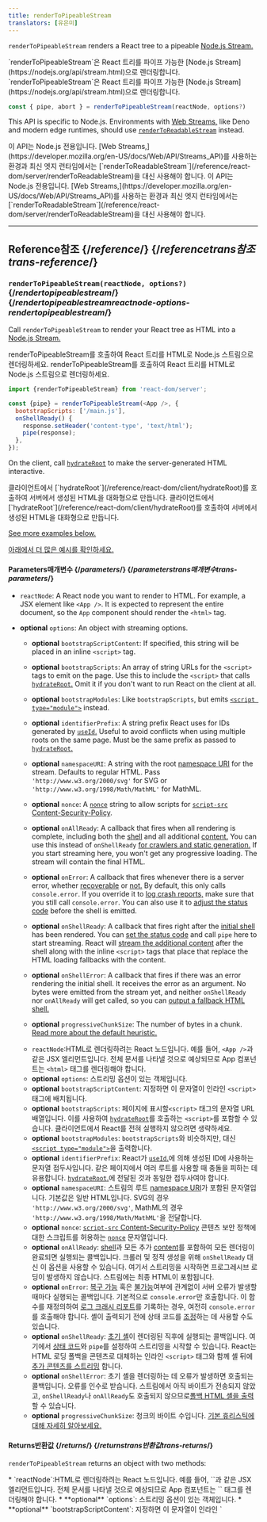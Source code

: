 ```yaml
---
title: renderToPipeableStream
translators: [유은미]
---
```


<Intro>

`renderToPipeableStream` renders a React tree to a pipeable [Node.js Stream.](https://nodejs.org/api/stream.html)

<Trans>
  `renderToPipeableStream`은 React 트리를 파이프 가능한 [Node.js
  Stream](https://nodejs.org/api/stream.html)으로 렌더링합니다.
</Trans>

<Trans>
  `renderToPipeableStream`은 React 트리를 파이프 가능한 [Node.js
  Stream](https://nodejs.org/api/stream.html)으로 렌더링합니다.
</Trans>

```js
const { pipe, abort } = renderToPipeableStream(reactNode, options?)
```

</Intro>

<InlineToc />

<Note>

This API is specific to Node.js. Environments with [Web Streams,](https://developer.mozilla.org/en-US/docs/Web/API/Streams_API) like Deno and modern edge runtimes, should use [`renderToReadableStream`](/reference/react-dom/server/renderToReadableStream) instead.

<Trans>
  이 API는 Node.js 전용입니다. [Web
  Streams,](https://developer.mozilla.org/en-US/docs/Web/API/Streams_API)를
  사용하는 환경과 최신 엣지 런타임에서는
  [`renderToReadableStream`](/reference/react-dom/server/renderToReadableStream)을
  대신 사용해야 합니다.
</Trans>

<Trans>
  이 API는 Node.js 전용입니다. [Web
  Streams,](https://developer.mozilla.org/en-US/docs/Web/API/Streams_API)를
  사용하는 환경과 최신 엣지 런타임에서는
  [`renderToReadableStream`](/reference/react-dom/server/renderToReadableStream)을
  대신 사용해야 합니다.
</Trans>

</Note>

---

## Reference<Trans>참조</Trans> {/_reference_/} {/*referencetrans참조trans-reference*/}

### `renderToPipeableStream(reactNode, options?)` {/_rendertopipeablestream_/} {/*rendertopipeablestreamreactnode-options-rendertopipeablestream*/}

Call `renderToPipeableStream` to render your React tree as HTML into a [Node.js Stream.](https://nodejs.org/api/stream.html#writable-streams)

<Trans>
  renderToPipeableStream를 호출하여 React 트리를 HTML로 Node.js 스트림으로
  렌더링하세요.
</Trans>

<Trans>
  renderToPipeableStream를 호출하여 React 트리를 HTML로 Node.js 스트림으로
  렌더링하세요.
</Trans>

```js
import {renderToPipeableStream} from 'react-dom/server';

const {pipe} = renderToPipeableStream(<App />, {
  bootstrapScripts: ['/main.js'],
  onShellReady() {
    response.setHeader('content-type', 'text/html');
    pipe(response);
  },
});
```

On the client, call [`hydrateRoot`](/reference/react-dom/client/hydrateRoot) to make the server-generated HTML interactive.

<Trans>
  클라이언트에서 [`hydrateRoot`](/reference/react-dom/client/hydrateRoot)를
  호출하여 서버에서 생성된 HTML을 대화형으로 만듭니다.
</Trans>

<Trans>
  클라이언트에서 [`hydrateRoot`](/reference/react-dom/client/hydrateRoot)를
  호출하여 서버에서 생성된 HTML을 대화형으로 만듭니다.
</Trans>

[See more examples below.](#usage)

<Trans>[아래에서 더 많은 예시를 확인하세요.](#usage)</Trans>

#### Parameters<Trans>매개변수</Trans> {/_parameters_/} {/*parameterstrans매개변수trans-parameters*/}

- `reactNode`: A React node you want to render to HTML. For example, a JSX element like `<App />`. It is expected to represent the entire document, so the `App` component should render the `<html>` tag.

- **optional** `options`: An object with streaming options.

  - **optional** `bootstrapScriptContent`: If specified, this string will be placed in an inline `<script>` tag.
  - **optional** `bootstrapScripts`: An array of string URLs for the `<script>` tags to emit on the page. Use this to include the `<script>` that calls [`hydrateRoot`.](/reference/react-dom/client/hydrateRoot) Omit it if you don't want to run React on the client at all.
  - **optional** `bootstrapModules`: Like `bootstrapScripts`, but emits [`<script type="module">`](https://developer.mozilla.org/en-US/docs/Web/JavaScript/Guide/Modules) instead.
  - **optional** `identifierPrefix`: A string prefix React uses for IDs generated by [`useId`.](/reference/react/useId) Useful to avoid conflicts when using multiple roots on the same page. Must be the same prefix as passed to [`hydrateRoot`.](/reference/react-dom/client/hydrateRoot#parameters)
  - **optional** `namespaceURI`: A string with the root [namespace URI](https://developer.mozilla.org/en-US/docs/Web/API/Document/createElementNS#important_namespace_uris) for the stream. Defaults to regular HTML. Pass `'http://www.w3.org/2000/svg'` for SVG or `'http://www.w3.org/1998/Math/MathML'` for MathML.
  - **optional** `nonce`: A [`nonce`](http://developer.mozilla.org/en-US/docs/Web/HTML/Element/script#nonce) string to allow scripts for [`script-src` Content-Security-Policy](https://developer.mozilla.org/en-US/docs/Web/HTTP/Headers/Content-Security-Policy/script-src).
  - **optional** `onAllReady`: A callback that fires when all rendering is complete, including both the [shell](#specifying-what-goes-into-the-shell) and all additional [content.](#streaming-more-content-as-it-loads) You can use this instead of `onShellReady` [for crawlers and static generation.](#waiting-for-all-content-to-load-for-crawlers-and-static-generation) If you start streaming here, you won't get any progressive loading. The stream will contain the final HTML.
  - **optional** `onError`: A callback that fires whenever there is a server error, whether [recoverable](#recovering-from-errors-outside-the-shell) or [not.](#recovering-from-errors-inside-the-shell) By default, this only calls `console.error`. If you override it to [log crash reports,](#logging-crashes-on-the-server) make sure that you still call `console.error`. You can also use it to [adjust the status code](#setting-the-status-code) before the shell is emitted.
  - **optional** `onShellReady`: A callback that fires right after the [initial shell](#specifying-what-goes-into-the-shell) has been rendered. You can [set the status code](#setting-the-status-code) and call `pipe` here to start streaming. React will [stream the additional content](#streaming-more-content-as-it-loads) after the shell along with the inline `<script>` tags that place that replace the HTML loading fallbacks with the content.
  - **optional** `onShellError`: A callback that fires if there was an error rendering the initial shell. It receives the error as an argument. No bytes were emitted from the stream yet, and neither `onShellReady` nor `onAllReady` will get called, so you can [output a fallback HTML shell.](#recovering-from-errors-inside-the-shell)
  - **optional** `progressiveChunkSize`: The number of bytes in a chunk. [Read more about the default heuristic.](https://github.com/facebook/react/blob/14c2be8dac2d5482fda8a0906a31d239df8551fc/packages/react-server/src/ReactFizzServer.js#L210-L225)

    <TransBlock>

  * `reactNode`:HTML로 렌더링하려는 React 노드입니다. 예를 들어, `<App />`과 같은 JSX 엘리먼트입니다. 전체 문서를 나타낼 것으로 예상되므로 App 컴포넌트는 `<html>` 태그를 렌더링해야 합니다.
  * **optional** `options`: 스트리밍 옵션이 있는 객체입니다.
  * **optional** `bootstrapScriptContent`: 지정하면 이 문자열이 인라인 `<script>` 태그에 배치됩니다.
  * **optional** `bootstrapScripts`: 페이지에 표시할`<script>` 태그의 문자열 URL 배열입니다. 이를 사용하여 [`hydrateRoot`](/reference/react-dom/client/hydrateRoot)를 호출하는 `<script>`를 포함할 수 있습니다. 클라이언트에서 React를 전혀 실행하지 않으려면 생략하세요.
  * **optional** `bootstrapModules`: `bootstrapScripts`와 비슷하지만, 대신 [`<script type="module">`](https://developer.mozilla.org/en-US/docs/Web/JavaScript/Guide/Modules)을 출력합니다.
  * **optional** `identifierPrefix`: React가 [`useId`.](/reference/react/useId)에 의해 생성된 ID에 사용하는 문자열 접두사입니다. 같은 페이지에서 여러 루트를 사용할 때 충돌을 피하는 데 유용합니다. [`hydrateRoot`.](/reference/react-dom/client/hydrateRoot#parameters)에 전달된 것과 동일한 접두사여야 합니다.
  * **optional** `namespaceURI`: 스트림의 루트 [namespace URI](https://developer.mozilla.org/en-US/docs/Web/API/Document/createElementNS#important_namespace_uris)가 포함된 문자열입니다. 기본값은 일반 HTML입니다. SVG의 경우 `'http://www.w3.org/2000/svg'`, MathML의 경우 `'http://www.w3.org/1998/Math/MathML'`을 전달합니다.
  * **optional** `nonce`: [`script-src` Content-Security-Policy](https://developer.mozilla.org/en-US/docs/Web/HTTP/Headers/Content-Security-Policy/script-src) 콘텐츠 보안 정책에 대한 스크립트를 허용하는 [`nonce`](http://developer.mozilla.org/en-US/docs/Web/HTML/Element/script#nonce) 문자열입니다.
  * **optional** `onAllReady`: [shell](#specifying-what-goes-into-the-shell)과 모든 추가 [content](#streaming-more-content-as-it-loads)를 포함하여 모든 렌더링이 완료되면 실행되는 콜백입니다. 크롤러 및 정적 생성을 위해 `onShellReady` 대신 이 옵션을 사용할 수 있습니다. 여기서 스트리밍을 시작하면 프로그레시브 로딩이 발생하지 않습니다. 스트림에는 최종 HTML이 포함됩니다.
  * **optional** `onError`: [복구 가능](#recovering-from-errors-outside-the-shell) 혹은 [불가능](#recovering-from-errors-inside-the-shell)여부에 관계없이 서버 오류가 발생할 때마다 실행되는 콜백입니다. 기본적으로 `console.error`만 호출합니다. 이 함수를 재정의하여 [로그 크래시 리포트](#logging-crashes-on-the-server)를 기록하는 경우, 여전히 `console.error`를 호출해야 합니다. 셸이 출력되기 전에 상태 코드를 [조정](#setting-the-status-code)하는 데 사용할 수도 있습니다.
  * **optional** `onShellReady`: [초기 셸](#specifying-what-goes-into-the-shell)이 렌더링된 직후에 실행되는 콜백입니다. 여기에서 [상태 코드](#setting-the-status-code)와 `pipe`를 설정하여 스트리밍을 시작할 수 있습니다. React는 HTML 로딩 폴백을 콘텐츠로 대체하는 인라인 `<script>` 태그와 함께 셸 뒤에 [추가 콘텐츠를 스트리밍](#streaming-more-content-as-it-loads) 합니다.
  * **optional** `onShellError`: 초기 셸을 렌더링하는 데 오류가 발생하면 호출되는 콜백입니다. 오류를 인수로 받습니다. 스트림에서 아직 바이트가 전송되지 않았고, `onShellReady`나 `onAllReady`도 호출되지 않으므로[폴백 HTML 셸을 출력](#recovering-from-errors-inside-the-shell)할 수 있습니다.
  * **optional** `progressiveChunkSize`: 청크의 바이트 수입니다. [기본 휴리스틱에 대해 자세히 알아보세요.](https://github.com/facebook/react/blob/14c2be8dac2d5482fda8a0906a31d239df8551fc/packages/react-server/src/ReactFizzServer.js#L210-L225)
    </TransBlock>

#### Returns<Trans>반환값</Trans> {/_returns_/} {/*returnstrans반환값trans-returns*/}

`renderToPipeableStream` returns an object with two methods:

  <TransBlock>
    * `reactNode`:HTML로 렌더링하려는 React 노드입니다. 예를 들어, `<App />`과 같은 JSX 엘리먼트입니다. 전체 문서를 나타낼 것으로 예상되므로 App 컴포넌트는 `<html>` 태그를 렌더링해야 합니다.
    * **optional** `options`:  스트리밍 옵션이 있는 객체입니다.
    * **optional** `bootstrapScriptContent`: 지정하면 이 문자열이 인라인 `<script>` 태그에 배치됩니다.
    * **optional** `bootstrapScripts`: 페이지에 표시할` <script>` 태그의 문자열 URL 배열입니다. 이를 사용하여 [`hydrateRoot`](/reference/react-dom/client/hydrateRoot)를 호출하는 `<script>`를 포함할 수 있습니다. 클라이언트에서 React를 전혀 실행하지 않으려면 생략하세요.
    * **optional** `bootstrapModules`: `bootstrapScripts`와 비슷하지만, 대신 [`<script type="module">`](https://developer.mozilla.org/en-US/docs/Web/JavaScript/Guide/Modules)을 출력합니다.
    * **optional** `identifierPrefix`: React가 [`useId`.](/reference/react/useId)에 의해 생성된 ID에 사용하는 문자열 접두사입니다. 같은 페이지에서 여러 루트를 사용할 때 충돌을 피하는 데 유용합니다. [`hydrateRoot`.](/reference/react-dom/client/hydrateRoot#parameters)에 전달된 것과 동일한 접두사여야 합니다.
    * **optional** `namespaceURI`: 스트림의 루트 [namespace URI](https://developer.mozilla.org/en-US/docs/Web/API/Document/createElementNS#important_namespace_uris)가 포함된 문자열입니다. 기본값은 일반 HTML입니다. SVG의 경우 `'http://www.w3.org/2000/svg'`, MathML의 경우 `'http://www.w3.org/1998/Math/MathML'`을 전달합니다.
    * **optional** `nonce`: [`script-src` Content-Security-Policy](https://developer.mozilla.org/en-US/docs/Web/HTTP/Headers/Content-Security-Policy/script-src) 콘텐츠 보안 정책에 대한 스크립트를 허용하는 [`nonce`](http://developer.mozilla.org/en-US/docs/Web/HTML/Element/script#nonce) 문자열입니다.
    * **optional** `onAllReady`: [shell](#specifying-what-goes-into-the-shell)과 모든 추가 [content](#streaming-more-content-as-it-loads)를 포함하여 모든 렌더링이 완료되면 실행되는 콜백입니다. 크롤러 및 정적 생성을 위해 `onShellReady` 대신 이 옵션을 사용할 수 있습니다. 여기서 스트리밍을 시작하면 프로그레시브 로딩이 발생하지 않습니다. 스트림에는 최종 HTML이 포함됩니다.
    * **optional** `onError`: [복구 가능](#recovering-from-errors-outside-the-shell) 혹은 [불가능](#recovering-from-errors-inside-the-shell)여부에 관계없이 서버 오류가 발생할 때마다 실행되는 콜백입니다. 기본적으로 `console.error`만 호출합니다. 이 함수를 재정의하여 [로그 크래시 리포트](#logging-crashes-on-the-server)를 기록하는 경우, 여전히 `console.error`를 호출해야 합니다. 셸이 출력되기 전에 상태 코드를 [조정](#setting-the-status-code)하는 데 사용할 수도 있습니다.
    * **optional** `onShellReady`: [초기 셸](#specifying-what-goes-into-the-shell)이 렌더링된 직후에 실행되는 콜백입니다. 여기에서 [상태 코드](#setting-the-status-code)와 `pipe`를 설정하여 스트리밍을 시작할 수 있습니다. React는 HTML 로딩 폴백을 콘텐츠로 대체하는 인라인 `<script>` 태그와 함께 셸 뒤에 [추가 콘텐츠를 스트리밍](#streaming-more-content-as-it-loads) 합니다.
    * **optional** `onShellError`: 초기 셸을 렌더링하는 데 오류가 발생하면 호출되는 콜백입니다. 오류를 인수로 받습니다. 스트림에서 아직 바이트가 전송되지 않았고, `onShellReady`나 `onAllReady`도 호출되지 않으므로[폴백 HTML 셸을 출력](#recovering-from-errors-inside-the-shell)할 수 있습니다.
    * **optional** `progressiveChunkSize`: 청크의 바이트 수입니다. [기본 휴리스틱에 대해 자세히 알아보세요.](https://github.com/facebook/react/blob/14c2be8dac2d5482fda8a0906a31d239df8551fc/packages/react-server/src/ReactFizzServer.js#L210-L225)
  </TransBlock>

  <TransBlock>
`renderToPipeableStream`두 가지 메서드가 있는 객체를 반환합니다:

- `pipe`는 제공된 [쓰기 가능한 Node.js 스트림](https://nodejs.org/api/stream.html#writable-streams)으로 HTML을 출력합니다. 스트리밍을 활성화하려면 `onShellReady`에서, 크롤러 및 정적 생성을 위해서는 `onAllReady`에서 `pipe`를 호출하세요.
- `abort`를 사용하면 [서버 렌더링을 중단](#aborting-server-rendering)하고 나머지는 클라이언트에서 렌더링할 수 있습니다.

* `pipe` outputs the HTML into the provided [Writable Node.js Stream.](https://nodejs.org/api/stream.html#writable-streams) Call `pipe` in `onShellReady` if you want to enable streaming, or in `onAllReady` for crawlers and static generation.
* `abort` lets you [abort server rendering](#aborting-server-rendering) and render the rest on the client.

    <TransBlock>
`renderToPipeableStream`두 가지 메서드가 있는 객체를 반환합니다:

* `pipe`는 제공된 [쓰기 가능한 Node.js 스트림](https://nodejs.org/api/stream.html#writable-streams)으로 HTML을 출력합니다. 스트리밍을 활성화하려면 `onShellReady`에서, 크롤러 및 정적 생성을 위해서는 `onAllReady`에서 `pipe`를 호출하세요.
* `abort`를 사용하면 [서버 렌더링을 중단](#aborting-server-rendering)하고 나머지는 클라이언트에서 렌더링할 수 있습니다.

</TransBlock>

---

## Usage<Trans>사용법</Trans> {/_usage_/} {/*usagetrans사용법trans-usage*/}

### Rendering a React tree as HTML to a Node.js Stream<Trans>React 트리를 HTML로 Node.js 스트림에 렌더링하기</Trans> {/_rendering-a-react-tree-as-html-to-a-nodejs-stream_/} {/*rendering-a-react-tree-as-html-to-a-nodejs-streamtransreact-트리를-html로-nodejs-스트림에-렌더링하기trans-rendering-a-react-tree-as-html-to-a-nodejs-stream*/}

Call `renderToPipeableStream` to render your React tree as HTML into a [Node.js Stream:](https://nodejs.org/api/stream.html#writable-streams)

<Trans>
  `renderToPipeableStream`을 호출하여 React 트리를 HTML로 [Node.js
  Stream](https://nodejs.org/api/stream.html#writable-streams)에 렌더링합니다:
</Trans>

<Trans>
  `renderToPipeableStream`을 호출하여 React 트리를 HTML로 [Node.js
  Stream](https://nodejs.org/api/stream.html#writable-streams)에 렌더링합니다:
</Trans>

```js [[1, 5, "<App />"], [2, 6, "['/main.js']"]]
import {renderToPipeableStream} from 'react-dom/server';

// The route handler syntax depends on your backend framework
app.use('/', (request, response) => {
  const {pipe} = renderToPipeableStream(<App />, {
    bootstrapScripts: ['/main.js'],
    onShellReady() {
      response.setHeader('content-type', 'text/html');
      pipe(response);
    },
  });
});
```

Along with the <CodeStep step={1}>root component</CodeStep>, you need to provide a list of <CodeStep step={2}>bootstrap `<script>` paths</CodeStep>. Your root component should return **the entire document including the root `<html>` tag.**

<Trans><CodeStep step={1}>root component</CodeStep>와 함께 <CodeStep step={2}>bootstrap `<script>` paths</CodeStep> 경로 목록을 제공해야 합니다. 루트 컴포넌트는 <strong>루트 `<html>` 태그를 포함한 전체 문서를 반환해야 합니다.</strong></Trans>

<Trans><CodeStep step={1}>root component</CodeStep>와 함께 <CodeStep step={2}>bootstrap `<script>` paths</CodeStep> 경로 목록을 제공해야 합니다. 루트 컴포넌트는 <strong>루트 `<html>` 태그를 포함한 전체 문서를 반환해야 합니다.</strong></Trans>

For example, it might look like this:

<Trans>예시는 아래와 같습니다: </Trans>

<Trans>예시는 아래와 같습니다: </Trans>

```js [[1, 1, "App"]]
export default function App() {
  return (
    <html>
      <head>
        <meta charSet="utf-8" />
        <meta name="viewport" content="width=device-width, initial-scale=1" />
        <link rel="stylesheet" href="/styles.css"></link>
        <title>My app</title>
      </head>
      <body>
        <Router />
      </body>
    </html>
  );
}
```

React will inject the [doctype](https://developer.mozilla.org/en-US/docs/Glossary/Doctype) and your <CodeStep step={2}>bootstrap `<script>` tags</CodeStep> into the resulting HTML stream:

<Trans>React는 HTML스트림에 [doctype](https://developer.mozilla.org/en-US/docs/Glossary/Doctype) 과 React will inject the [doctype](https://developer.mozilla.org/en-US/docs/Glossary/Doctype) and your <CodeStep step={2}>bootstrap `<script>` tags</CodeStep>을 삽입합니다.</Trans>

<Trans>React는 HTML스트림에 [doctype](https://developer.mozilla.org/en-US/docs/Glossary/Doctype) 과 React will inject the [doctype](https://developer.mozilla.org/en-US/docs/Glossary/Doctype) and your <CodeStep step={2}>bootstrap `<script>` tags</CodeStep>을 삽입합니다.</Trans>

```html [[2, 5, "/main.js"]]
<!DOCTYPE html>
<html>
  <!-- ... HTML from your components ... -->
</html>
<script src="/main.js" async=""></scrippaths>
```

On the client, your bootstrap script should [hydrate the entire `document` with a call to `hydrateRoot`:](/reference/react-dom/client/hydrateRoot#hydrating-an-entire-document)

<Trans>
  클라이언트에서 부트스트랩 스크립트는 [`hydrateRoot`를 호출하여 전체 문서를
  하이드레이트](/reference/react-dom/client/hydrateRoot#hydrating-an-entire-document)
  해야 합니다:
</Trans>

<Trans>
  클라이언트에서 부트스트랩 스크립트는 [`hydrateRoot`를 호출하여 전체 문서를
  하이드레이트](/reference/react-dom/client/hydrateRoot#hydrating-an-entire-document)
  해야 합니다:
</Trans>

```js [[1, 4, "<App />"]]
import {hydrateRoot} from 'react-dom/client';
import App from './App.js';

hydrateRoot(document, <App />);
```

This will attach event listeners to the server-generated HTML and make it interactive.

<Trans>
  이렇게 하면 서버에서 생성된 HTML에 이벤트 리스너가 첨부되어 대화형으로
  만들어집니다.
</Trans>

<Trans>
  이렇게 하면 서버에서 생성된 HTML에 이벤트 리스너가 첨부되어 대화형으로
  만들어집니다.
</Trans>

<DeepDive>

#### Reading CSS and JS asset paths from the build output <Trans>빌드 출력에서 CSS 및 JS asset 경로 읽기</Trans> {/_reading-css-and-js-asset-paths-from-the-build-output_/} {/*reading-css-and-js-asset-paths-from-the-build-output-trans빌드-출력에서-css-및-js-asset-경로-읽기trans-reading-css-and-js-asset-paths-from-the-build-output*/}

The final asset URLs (like JavaScript and CSS files) are often hashed after the build. For example, instead of `styles.css` you might end up with `styles.123456.css`. Hashing static asset filenames guarantees that every distinct build of the same asset will have a different filename. This is useful because it lets you safely enable long-term caching for static assets: a file with a certain name would never change content.

However, if you don't know the asset URLs until after the build, there's no way for you to put them in the source code. For example, hardcoding `"/styles.css"` into JSX like earlier wouldn't work. To keep them out of your source code, your root component can read the real filenames from a map passed as a prop:

<TransBlock>
최종 에셋 URL(예: JavaScript 및 CSS 파일)은 빌드 후에 해시 처리되는 경우가 많습니다. 예를 들어 `styles.css` 대신 `styles.123456.css`로 끝날 수 있습니다. 정적 에셋 파일명을 해시하면 동일한 에셋의 모든 개별 빌드에 다른 파일명이 지정됩니다. 이는 정적 자산에 대한 장기 캐싱을 안전하게 활성화할 수 있기 때문에 유용합니다. 특정 이름을 가진 파일은 콘텐츠를 변경하지 않습니다.

하지만 빌드가 끝날 때까지 에셋 URL을 모르는 경우 소스 코드에 넣을 방법이 없습니다. 예를 들어, 앞서와 같이 JSX에 `"/styles.css"`를 하드코딩하면 작동하지 않습니다. 소스 코드에 포함되지 않도록 하려면 루트 컴포넌트가 소품으로 전달된 맵에서 실제 파일명을 읽을 수 있습니다:

</TransBlock>

<TransBlock>
최종 에셋 URL(예: JavaScript 및 CSS 파일)은 빌드 후에 해시 처리되는 경우가 많습니다. 예를 들어 `styles.css` 대신 `styles.123456.css`로 끝날 수 있습니다. 정적 에셋 파일명을 해시하면 동일한 에셋의 모든 개별 빌드에 다른 파일명이 지정됩니다. 이는 정적 자산에 대한 장기 캐싱을 안전하게 활성화할 수 있기 때문에 유용합니다. 특정 이름을 가진 파일은 콘텐츠를 변경하지 않습니다.

하지만 빌드가 끝날 때까지 에셋 URL을 모르는 경우 소스 코드에 넣을 방법이 없습니다. 예를 들어, 앞서와 같이 JSX에 `"/styles.css"`를 하드코딩하면 작동하지 않습니다. 소스 코드에 포함되지 않도록 하려면 루트 컴포넌트가 소품으로 전달된 맵에서 실제 파일명을 읽을 수 있습니다:

</TransBlock>

```js {1,6}
export default function App({assetMap}) {
  return (
    <html>
      <head>
        ...
        <link rel="stylesheet" href={assetMap['styles.css']}></link>
        ...
      </head>
      ...
    </html>
  );
}
```

On the server, render `<App assetMap={assetMap} />` and pass your `assetMap` with the asset URLs:

<Trans>
  서버에서 `<App assetMap={assetMap} />
  `을 렌더링하고 에셋 URL과 함께 `assetMap`을 전달합니다:
</Trans>

<Trans>
  서버에서 `<App assetMap={assetMap} />
  `을 렌더링하고 에셋 URL과 함께 `assetMap`을 전달합니다:
</Trans>

```js {1-5,8,9}
// You'd need to get this JSON from your build tooling, e.g. read it from the build output.
const assetMap = {
  'styles.css': '/styles.123456.css',
  'main.js': '/main.123456.js',
};

app.use('/', (request, response) => {
  const {pipe} = renderToPipeableStream(<App assetMap={assetMap} />, {
    bootstrapScripts: [assetMap['main.js']],
    onShellReady() {
      response.setHeader('content-type', 'text/html');
      pipe(response);
    },
  });
});
```

Since your server is now rendering `<App assetMap={assetMap} />`, you need to render it with `assetMap` on the client too to avoid hydration errors. You can serialize and pass `assetMap` to the client like this:

<Trans>
  이제 서버가 `<App assetMap={assetMap} />
  `를 렌더링하고 있으므로 클라이언트에서도 `assetMap` 을 사용하여 렌더링해야 하이드레이션
  오류를 방지할 수 있습니다. 다음과 같이 `assetMap`을 직렬화하여 클라이언트에 전달할
  수 있습니다:
</Trans>

<Trans>
  이제 서버가 `<App assetMap={assetMap} />
  `를 렌더링하고 있으므로 클라이언트에서도 `assetMap` 을 사용하여 렌더링해야 하이드레이션
  오류를 방지할 수 있습니다. 다음과 같이 `assetMap`을 직렬화하여 클라이언트에 전달할
  수 있습니다:
</Trans>

```js {9-10}
// You'd need to get this JSON from your build tooling.
const assetMap = {
  'styles.css': '/styles.123456.css',
  'main.js': '/main.123456.js',
};

app.use('/', (request, response) => {
  const {pipe} = renderToPipeableStream(<App assetMap={assetMap} />, {
    // Careful: It's safe to stringify() this because this data isn't user-generated.
    bootstrapScriptContent: `window.assetMap = ${JSON.stringify(assetMap)};`,
    bootstrapScripts: [assetMap['main.js']],
    onShellReady() {
      response.setHeader('content-type', 'text/html');
      pipe(response);
    },
  });
});
```

In the example above, the `bootstrapScriptContent` option adds an extra inline `<script>` tag that sets the global `window.assetMap` variable on the client. This lets the client code read the same `assetMap`:

<Trans>위의 예시에서 `bootstrapScriptContent` 옵션은 클라이언트에서 전역 `window.assetMap` 변수를 설정하는 추가 인라인 `<script>` 태그를 추가합니다. 이렇게 하면 클라이언트 코드가 동일한 `assetMap`을 읽을 수 있습니다:</Trans>

<Trans>위의 예시에서 `bootstrapScriptContent` 옵션은 클라이언트에서 전역 `window.assetMap` 변수를 설정하는 추가 인라인 `<script>` 태그를 추가합니다. 이렇게 하면 클라이언트 코드가 동일한 `assetMap`을 읽을 수 있습니다:</Trans>

```js {4}
import {hydrateRoot} from 'react-dom/client';
import App from './App.js';

hydrateRoot(document, <App assetMap={window.assetMap} />);
```

Both client and server render `App` with the same `assetMap` prop, so there are no hydration errors.

<Trans>
  클라이언트와 서버 모두 동일한 `AssetMap` 프로퍼티로 `App`을 렌더링하므로
  하이드레이션 오류가 발생하지 않습니다.
</Trans>

<Trans>
  클라이언트와 서버 모두 동일한 `AssetMap` 프로퍼티로 `App`을 렌더링하므로
  하이드레이션 오류가 발생하지 않습니다.
</Trans>

</DeepDive>

---

### Streaming more content as it loads<Trans>콘텐츠가 로드되는 동안 더 많은 콘텐츠 스트리밍하기</Trans> {/_streaming-more-content-as-it-loads_/} {/*streaming-more-content-as-it-loadstrans콘텐츠가-로드되는-동안-더-많은-콘텐츠-스트리밍하기trans-streaming-more-content-as-it-loads*/}

Streaming allows the user to start seeing the content even before all the data has loaded on the server. For example, consider a profile page that shows a cover, a sidebar with friends and photos, and a list of posts:

<Trans>
  스트리밍을 사용하면 모든 데이터가 서버에 로드되기 전에도 사용자가 콘텐츠를 볼
  수 있습니다. 예를 들어 표지와 친구 및 사진이 있는 사이드바, 게시물 목록이
  표시되는 프로필 페이지를 생각해 보세요:
</Trans>

<Trans>
  스트리밍을 사용하면 모든 데이터가 서버에 로드되기 전에도 사용자가 콘텐츠를 볼
  수 있습니다. 예를 들어 표지와 친구 및 사진이 있는 사이드바, 게시물 목록이
  표시되는 프로필 페이지를 생각해 보세요:
</Trans>

```js
function ProfilePage() {
  return (
    <ProfileLayout>
      <ProfileCover />
      <Sidebar>
        <Friends />
        <Photos />
      </Sidebar>
      <Posts />
    </ProfileLayout>
  );
}
```

Imagine that loading data for `<Posts />` takes some time. Ideally, you'd want to show the rest of the profile page content to the user without waiting for the posts. To do this, [wrap `Posts` in a `<Suspense>` boundary:](/reference/react/Suspense#displaying-a-fallback-while-content-is-loading)

<Trans>`<Posts />`에 대한 데이터를 로드하는 데 시간이 좀 걸린다고 가정해 보겠습니다. 이상적으로는 게시물을 기다리지 않고 나머지 프로필 페이지 콘텐츠를 사용자에게 표시하고 싶을 것입니다. 이렇게 하려면 `<Posts />`를 [`<Suspense>`](/reference/react/Suspense#displaying-a-fallback-while-content-is-loading) 경계로 감싸면 됩니다:</Trans>

<Trans>`<Posts />`에 대한 데이터를 로드하는 데 시간이 좀 걸린다고 가정해 보겠습니다. 이상적으로는 게시물을 기다리지 않고 나머지 프로필 페이지 콘텐츠를 사용자에게 표시하고 싶을 것입니다. 이렇게 하려면 `<Posts />`를 [`<Suspense>`](/reference/react/Suspense#displaying-a-fallback-while-content-is-loading) 경계로 감싸면 됩니다:</Trans>

```js {9,11}
function ProfilePage() {
  return (
    <ProfileLayout>
      <ProfileCover />
      <Sidebar>
        <Friends />
        <Photos />
      </Sidebar>
      <Suspense fallback={<PostsGlimmer />}>
        <Posts />
      </Suspense>
    </ProfileLayout>
  );
}
```

This tells React to start streaming the HTML before `Posts` loads its data. React will send the HTML for the loading fallback (`PostsGlimmer`) first, and then, when `Posts` finishes loading its data, React will send the remaining HTML along with an inline `<script>` tag that replaces the loading fallback with that HTML. From the user's perspective, the page will first appear with the `PostsGlimmer`, later replaced by the `Posts`.

You can further [nest `<Suspense>` boundaries](/reference/react/Suspense#revealing-nested-content-as-it-loads) to create a more granular loading sequence:

<TransBlock>
이는 `Posts`가 데이터를 로드하기 전에 HTML 스트리밍을 시작하도록 React에 지시합니다. React는 로딩 폴백(`PostsGlimmer`)을 위한 HTML을 먼저 전송한 다음,` Posts`가 데이터 로딩을 완료하면 나머지 HTML을 로딩 폴백을 해당 HTML로 대체하는 인라인 `<script>` 태그와 함께 전송합니다. 사용자의 관점에서는 페이지가 먼저 `PostsGlimmer`로 표시되고 나중에 `Posts`로 대체됩니다.

[`<Suspense>`경계를 더 중첩](/reference/react/Suspense#revealing-nested-content-as-it-loads)하여 더 세분화된 로딩 시퀀스를 만들 수 있습니다:

</TransBlock>

```js {5,13}
function ProfilePage() {
  return (
    <ProfileLayout>
      <ProfileCover />
      <Suspense fallback={<BigSpinner />}>
        <Sidebar>
          <Friends />
          <Photos />
        </Sidebar>
        <Suspense fallback={<PostsGlimmer />}>
          <Posts />
        </Suspense>
      </Suspense>
    </ProfileLayout>
  );
}
```

In this example, React can start streaming the page even earlier. Only `ProfileLayout` and `ProfileCover` must finish rendering first because they are not wrapped in any `<Suspense>` boundary. However, if `Sidebar`, `Friends`, or `Photos` need to load some data, React will send the HTML for the `BigSpinner` fallback instead. Then, as more data becomes available, more content will continue to be revealed until all of it becomes visible.

Streaming does not need to wait for React itself to load in the browser, or for your app to become interactive. The HTML content from the server will get progressively revealed before any of the `<script>` tags load.

[Read more about how streaming HTML works.](https://github.com/reactwg/react-18/discussions/37)

<TransBlock>
이 예제에서 React는 페이지 스트리밍을 더 일찍 시작할 수 있습니다. `ProfileLayout`과 `ProfileCover`만 `<Suspense>` 경계로 둘러싸여 있지 않기 때문에 먼저 렌더링을 완료해야 합니다. 그러나 `Sidebar`, `Friends`, 혹은 `Photos`에 일부 데이터를 로드해야 하는 경우, React는 대신 `BigSpinner` 폴백을 위한 HTML을 전송합니다. 그러면 더 많은 데이터를 사용할 수 있게 되면 모든 데이터가 표시될 때까지 더 많은 콘텐츠가 계속 표시됩니다.

스트리밍은 브라우저에서 React 자체가 로드되거나 앱이 인터랙티브해질 때까지 기다릴 필요가 없습니다. 서버의 HTML 콘텐츠는 `<script>` 태그가 로드되기 전에 점진적으로 표시됩니다.

[스트리밍 HTML의 작동 방식에 대해 자세히 알아보세요.](https://github.com/reactwg/react-18/discussions/37)

</TransBlock>

<Note>

**Only Suspense-enabled data sources will activate the Suspense component.** They include:

- Data fetching with Suspense-enabled frameworks like [Relay](https://relay.dev/docs/guided-tour/rendering/loading-states/) and [Next.js](https://nextjs.org/docs/advanced-features/react-18)
- Lazy-loading component code with [`lazy`](/reference/react/lazy)

Suspense **does not** detect when data is fetched inside an Effect or event handler.

The exact way you would load data in the `Posts` component above depends on your framework. If you use a Suspense-enabled framework, you'll find the details in its data fetching documentation.

Suspense-enabled data fetching without the use of an opinionated framework is not yet supported. The requirements for implementing a Suspense-enabled data source are unstable and undocumented. An official API for integrating data sources with Suspense will be released in a future version of React.

<TransBlock>
  **Suspense지원 데이터 소스만 Suspense 구성 요소를 활성화합니다:.** 아래와 같은 것들을 포함합니다:

- [Relay](https://relay.dev/docs/guided-tour/rendering/loading-states/) 및 [Next.js](https://nextjs.org/docs/advanced-features/react-18)와 같은 Suspense 지원 프레임워크를 사용한 데이터 불러오기
- [`lazy`](/reference/react/lazy)를 사용한 지연 로딩 컴포넌트 코드

서스펜스는 Effect 또는 이벤트 핸들러 내부에서 데이터를 가져올 때를 **감지하지 않습니다**.

위의 `Posts` 컴포넌트에서 데이터를 로드하는 정확한 방법은 프레임워크에 따라 다릅니다. 서스펜스 지원 프레임워크를 사용하는 경우 해당 데이터 불러오기 문서에서 자세한 내용을 확인할 수 있습니다.

서스펜스 사용 프레임워크를 사용하지 않는 서스펜스 사용 데이터 가져오기는 아직 지원되지 않습니다. 서스펜스 지원 데이터 원본을 구현하기 위한 요구 사항은 불안정하고 문서화되어 있지 않습니다. 데이터 소스를 Suspense와 통합하기 위한 공식 API는 향후 React 버전에서 출시될 예정입니다.

</TransBlock>

<TransBlock>
  **Suspense지원 데이터 소스만 Suspense 구성 요소를 활성화합니다:.** 아래와 같은 것들을 포함합니다:

- [Relay](https://relay.dev/docs/guided-tour/rendering/loading-states/) 및 [Next.js](https://nextjs.org/docs/advanced-features/react-18)와 같은 Suspense 지원 프레임워크를 사용한 데이터 불러오기
- [`lazy`](/reference/react/lazy)를 사용한 지연 로딩 컴포넌트 코드

서스펜스는 Effect 또는 이벤트 핸들러 내부에서 데이터를 가져올 때를 **감지하지 않습니다**.

위의 `Posts` 컴포넌트에서 데이터를 로드하는 정확한 방법은 프레임워크에 따라 다릅니다. 서스펜스 지원 프레임워크를 사용하는 경우 해당 데이터 불러오기 문서에서 자세한 내용을 확인할 수 있습니다.

서스펜스 사용 프레임워크를 사용하지 않는 서스펜스 사용 데이터 가져오기는 아직 지원되지 않습니다. 서스펜스 지원 데이터 원본을 구현하기 위한 요구 사항은 불안정하고 문서화되어 있지 않습니다. 데이터 소스를 Suspense와 통합하기 위한 공식 API는 향후 React 버전에서 출시될 예정입니다.

</TransBlock>

</Note>

---

### Specifying what goes into the shell <Trans>쉘에 들어갈 내용 지정하기</Trans> {/_specifying-what-goes-into-the-shell_/} {/*specifying-what-goes-into-the-shell-trans쉘에-들어갈-내용-지정하기trans-specifying-what-goes-into-the-shell*/}

The part of your app outside of any `<Suspense>` boundaries is called _the shell:_

<Trans>앱의 `<Suspense>` 경계 밖에 있는 부분을 **셸**이라고 합니다:</Trans>

```js {3-5,13,14}
function ProfilePage() {
  return (
    <ProfileLayout>
      <ProfileCover />
      <Suspense fallback={<BigSpinner />}>
        <Sidebar>
          <Friends />
          <Photos />
        </Sidebar>
        <Suspense fallback={<PostsGlimmer />}>
          <Posts />
        </Suspense>
      </Suspense>
    </ProfileLayout>
  );
}
```

It determines the earliest loading state that the user may see:

<Trans>사용자가 볼 수 있는 가장 빠른 로딩 상태를 결정합니다:</Trans>

<Trans>사용자가 볼 수 있는 가장 빠른 로딩 상태를 결정합니다:</Trans>

```js {3-5,13
<ProfileLayout>
  <ProfileCover />
  <BigSpinner />
</ProfileLayout>
```

If you wrap the whole app into a `<Suspense>` boundary at the root, the shell will only contain that spinner. However, that's not a pleasant user experience because seeing a big spinner on the screen can feel slower and more annoying than waiting a bit more and seeing the real layout. This is why usually you'll want to place the `<Suspense>` boundaries so that the shell feels _minimal but complete_--like a skeleton of the entire page layout.

The `onShellReady` callback fires when the entire shell has been rendered. Usually, you'll start streaming then:

<TransBlock>
전체 앱을 루트의 `<Suspense>` 경계로 감싸면 셸에는 해당 스피너만 포함됩니다. 하지만 화면에 큰 스피너가 표시되면 조금 더 기다렸다가 실제 레이아웃을 보는 것보다 느리고 성가시게 느껴질 수 있으므로 사용자 경험이 좋지 않습니다. 그렇기 때문에 일반적으로 셸이 전체 페이지 레이아웃의 골격처럼 **최소한으로 느껴지지만 완전하게 느껴지도록** `<Suspense>` 경계를 배치하는 것이 좋습니다.

전체 셸이 렌더링되면 `onShellReady` 콜백이 실행됩니다. 보통 이때 스트리밍을 시작합니다:

</TransBlock>

<TransBlock>
전체 앱을 루트의 `<Suspense>` 경계로 감싸면 셸에는 해당 스피너만 포함됩니다. 하지만 화면에 큰 스피너가 표시되면 조금 더 기다렸다가 실제 레이아웃을 보는 것보다 느리고 성가시게 느껴질 수 있으므로 사용자 경험이 좋지 않습니다. 그렇기 때문에 일반적으로 셸이 전체 페이지 레이아웃의 골격처럼 **최소한으로 느껴지지만 완전하게 느껴지도록** `<Suspense>` 경계를 배치하는 것이 좋습니다.

전체 셸이 렌더링되면 `onShellReady` 콜백이 실행됩니다. 보통 이때 스트리밍을 시작합니다:

</TransBlock>

```js {3-6}
const {pipe} = renderToPipeableStream(<App />, {
  bootstrapScripts: ['/main.js'],
  onShellReady() {
    response.setHeader('content-type', 'text/html');
    pipe(response);
  },
});
```

By the time `onShellReady` fires, components in nested `<Suspense>` boundaries might still be loading data.

<Trans>`onShellReady`가 실행될 때 중첩된 `<Suspense>` 경계에 있는 컴포넌트는 여전히 데이터를 로드하고 있을 수 있습니다.</Trans>

<Trans>`onShellReady`가 실행될 때 중첩된 `<Suspense>` 경계에 있는 컴포넌트는 여전히 데이터를 로드하고 있을 수 있습니다.</Trans>

---

### Logging crashes on the server <Trans>서버에서의 충동을 기록하기</Trans> {/_logging-crashes-on-the-server_/} {/*logging-crashes-on-the-server-trans서버에서의-충동을-기록하기trans-logging-crashes-on-the-server*/}

By default, all errors on the server are logged to console. You can override this behavior to log crash reports:

<Trans>
  기본적으로 서버의 모든 오류는 콘솔에 기록됩니다. 이 동작을 재정의하여 크래시
  보고서를 기록할 수 있습니다:
</Trans>

<Trans>
  기본적으로 서버의 모든 오류는 콘솔에 기록됩니다. 이 동작을 재정의하여 크래시
  보고서를 기록할 수 있습니다:
</Trans>

```js {7-10}
const {pipe} = renderToPipeableStream(<App />, {
  bootstrapScripts: ['/main.js'],
  onShellReady() {
    response.setHeader('content-type', 'text/html');
    pipe(response);
  },
  onError(error) {
    console.error(error);
    logServerCrashReport(error);
  },
});
```

If you provide a custom `onError` implementation, don't forget to also log errors to the console like above.

<Trans>
  사용자 정의 `onError` 구현을 제공하는 경우 위와 같이 콘솔에 오류를 기록하는
  것도 잊지 마세요.
</Trans>

<Trans>
  사용자 정의 `onError` 구현을 제공하는 경우 위와 같이 콘솔에 오류를 기록하는
  것도 잊지 마세요.
</Trans>

---

### Recovering from errors inside the shell <Trans>쉘 내부에서 오류 복구</Trans> {/_recovering-from-errors-inside-the-shell_/} {/*recovering-from-errors-inside-the-shell-trans쉘-내부에서-오류-복구trans-recovering-from-errors-inside-the-shell*/}

In this example, the shell contains `ProfileLayout`, `ProfileCover`, and `PostsGlimmer`:

<Trans>
  {' '}
  이 예제에서 셸에는 `ProfileLayout`, `ProfileCover`, `PostsGlimmer`가 포함되어
  있습니다:{' '}
</Trans>

<Trans>
  {' '}
  이 예제에서 셸에는 `ProfileLayout`, `ProfileCover`, `PostsGlimmer`가 포함되어
  있습니다:{' '}
</Trans>

```js {3-5,7-8}
function ProfilePage() {
  return (
    <ProfileLayout>
      <ProfileCover />
      <Suspense fallback={<PostsGlimmer />}>
        <Posts />
      </Suspense>
    </ProfileLayout>
  );
}
```

If an error occurs while rendering those components, React won't have any meaningful HTML to send to the client. Override `onShellError` to send a fallback HTML that doesn't rely on server rendering as the last resort:

<Trans>
  이러한 컴포넌트를 렌더링하는 동안 오류가 발생하면 React는 클라이언트에 보낼
  의미 있는 HTML을 갖지 못합니다. 마지막 수단으로 서버 렌더링에 의존하지 않는
  폴백 HTML을 보내려면 `onShellError`를 재정의하세요:
</Trans>

<Trans>
  이러한 컴포넌트를 렌더링하는 동안 오류가 발생하면 React는 클라이언트에 보낼
  의미 있는 HTML을 갖지 못합니다. 마지막 수단으로 서버 렌더링에 의존하지 않는
  폴백 HTML을 보내려면 `onShellError`를 재정의하세요:
</Trans>

```js {7-11}
const {pipe} = renderToPipeableStream(<App />, {
  bootstrapScripts: ['/main.js'],
  onShellReady() {
    response.setHeader('content-type', 'text/html');
    pipe(response);
  },
  onShellError(error) {
    response.statusCode = 500;
    response.setHeader('content-type', 'text/html');
    response.send('<h1>Something went wrong</h1>');
  },
  onError(error) {
    console.error(error);
    logServerCrashReport(error);
  },
});
```

If there is an error while generating the shell, both `onError` and `onShellError` will fire. Use `onError` for error reporting and use `onShellError` to send the fallback HTML document. Your fallback HTML does not have to be an error page. Instead, you may include an alternative shell that renders your app on the client only.

<Trans>
  셸을 생성하는 동안 오류가 발생하면 `onError`와 `onShellError`가 모두
  실행됩니다. 오류 보고에는 `onError`를 사용하고, 대체 HTML 문서를 보내려면
  `onShellError`를 사용하세요. 폴백 HTML이 오류 페이지일 필요는 없습니다. 대신
  클라이언트에서만 앱을 렌더링하는 대체 셸을 포함할 수 있습니다.
</Trans>

<Trans>
  셸을 생성하는 동안 오류가 발생하면 `onError`와 `onShellError`가 모두
  실행됩니다. 오류 보고에는 `onError`를 사용하고, 대체 HTML 문서를 보내려면
  `onShellError`를 사용하세요. 폴백 HTML이 오류 페이지일 필요는 없습니다. 대신
  클라이언트에서만 앱을 렌더링하는 대체 셸을 포함할 수 있습니다.
</Trans>

---

### Recovering from errors outside the shell <Trans>쉘 외부에서 오류 복구하기</Trans> {/_recovering-from-errors-outside-the-shell_/} {/*recovering-from-errors-outside-the-shell-trans쉘-외부에서-오류-복구하기trans-recovering-from-errors-outside-the-shell*/}

In this example, the `<Posts />` component is wrapped in `<Suspense>` so it is _not_ a part of the shell:

<Trans>이 예제에서 `<Posts />` 컴포넌트는 `<Suspense>`로 래핑되어 있으므로 셸의 일부가 아닙니다:</Trans>

```js {6}
function ProfilePage() {
  return (
    <ProfileLayout>
      <ProfileCover />
      <Suspense fallback={<PostsGlimmer />}>
        <Posts />
      </Suspense>
    </ProfileLayout>
  );
}
```

If an error happens in the `Posts` component or somewhere inside it, React will [try to recover from it:](/reference/react/Suspense#providing-a-fallback-for-server-errors-and-server-only-content)

1. It will emit the loading fallback for the closest `<Suspense>` boundary (`PostsGlimmer`) into the HTML.
2. It will "give up" on trying to render the `Posts` content on the server anymore.
3. When the JavaScript code loads on the client, React will _retry_ rendering `Posts` on the client.

If retrying rendering `Posts` on the client _also_ fails, React will throw the error on the client. As with all the errors thrown during rendering, the [closest parent error boundary](/reference/react/Component#static-getderivedstatefromerror) determines how to present the error to the user. In practice, this means that the user will see a loading indicator until it is certain that the error is not recoverable.

If retrying rendering `Posts` on the client succeeds, the loading fallback from the server will be replaced with the client rendering output. The user will not know that there was a server error. However, the server `onError` callback and the client [`onRecoverableError`](/reference/react-dom/client/hydrateRoot#hydrateroot) callbacks will fire so that you can get notified about the error.

<TransBlock>
  `Posts` 컴포넌트 또는 그 내부 어딘가에서 오류가 발생하면 React는 [이를 복구하려고 시도합니다:](/reference/react/Suspense#providing-a-fallback-for-server-errors-and-server-only-content)
    1. 가장 가까운 `<Suspense>` 경계(`PostsGlimmer`)에 대한 로딩 폴백을 HTML에 방출합니다.
    2. 더 이상 서버에서 `Posts` 콘텐츠를 렌더링하는 시도를 "포기"합니다.
    3. 자바스크립트 코드가 클라이언트에서 로드되면 React는 클라이언트에서 `Posts`렌더링을 다시 시도합니다.
  
  클라이언트에서 `Posts` 렌더링을 다시 시도해도 실패하면 React는 클라이언트에서 오류를 던집니다. 렌더링 중에 발생하는 모든 에러와 마찬가지로, [가장 가까운 상위 에러 경계](/reference/react/Component#static-getderivedstatefromerror)에 따라 사용자에게 에러를 표시하는 방법이 결정됩니다. 실제로는 오류를 복구할 수 없다는 것이 확실해질 때까지 사용자에게 로딩 표시기가 표시된다는 의미입니다.

클라이언트에서 `Posts` 렌더링을 다시 시도하여 성공하면 서버의 로딩 폴백이 클라이언트 렌더링 출력으로 대체됩니다. 사용자는 서버 오류가 발생했다는 사실을 알 수 없습니다. 그러나 서버의 `onError` 콜백 및 클라이언트의 [`onRecoverableError`](/reference/react-dom/client/hydrateRoot#hydrateroot) 콜백이 실행되므로 오류에 대한 알림을 받을 수 있습니다.

</TransBlock>

<TransBlock>
  `Posts` 컴포넌트 또는 그 내부 어딘가에서 오류가 발생하면 React는 [이를 복구하려고 시도합니다:](/reference/react/Suspense#providing-a-fallback-for-server-errors-and-server-only-content)
    1. 가장 가까운 `<Suspense>` 경계(`PostsGlimmer`)에 대한 로딩 폴백을 HTML에 방출합니다.
    2. 더 이상 서버에서 `Posts` 콘텐츠를 렌더링하는 시도를 "포기"합니다.
    3. 자바스크립트 코드가 클라이언트에서 로드되면 React는 클라이언트에서 `Posts`렌더링을 다시 시도합니다.
  
  클라이언트에서 `Posts` 렌더링을 다시 시도해도 실패하면 React는 클라이언트에서 오류를 던집니다. 렌더링 중에 발생하는 모든 에러와 마찬가지로, [가장 가까운 상위 에러 경계](/reference/react/Component#static-getderivedstatefromerror)에 따라 사용자에게 에러를 표시하는 방법이 결정됩니다. 실제로는 오류를 복구할 수 없다는 것이 확실해질 때까지 사용자에게 로딩 표시기가 표시된다는 의미입니다.

클라이언트에서 `Posts` 렌더링을 다시 시도하여 성공하면 서버의 로딩 폴백이 클라이언트 렌더링 출력으로 대체됩니다. 사용자는 서버 오류가 발생했다는 사실을 알 수 없습니다. 그러나 서버의 `onError` 콜백 및 클라이언트의 [`onRecoverableError`](/reference/react-dom/client/hydrateRoot#hydrateroot) 콜백이 실행되므로 오류에 대한 알림을 받을 수 있습니다.

</TransBlock>

---

### Setting the status code <Trans>상태코드설정</Trans> {/_setting-the-status-code_/} {/*setting-the-status-code-trans상태코드설정trans-setting-the-status-code*/}

Streaming introduces a tradeoff. You want to start streaming the page as early as possible so that the user can see the content sooner. However, once you start streaming, you can no longer set the response status code.

By [dividing your app](#specifying-what-goes-into-the-shell) into the shell (above all `<Suspense>` boundaries) and the rest of the content, you've already solved a part of this problem. If the shell errors, you'll get the `onShellError` callback which lets you set the error status code. Otherwise, you know that the app may recover on the client, so you can send "OK".

<TransBlock>
스트리밍에는 장단점이 있습니다. 사용자가 콘텐츠를 더 빨리 볼 수 있도록 가능한 한 빨리 페이지 스트리밍을 시작하고 싶을 수 있습니다. 하지만 스트리밍을 시작하면 더 이상 응답 상태 코드를 설정할 수 없습니다.

[앱을 셸(특히 `<Suspense>` 경계)과 나머지 콘텐츠로 나누면](#specifying-what-goes-into-the-shell) 이 문제의 일부를 이미 해결한 것입니다. 셸에서 오류가 발생하면 오류 상태 코드를 설정할 수 있는 `onShellError` 콜백을 받게 됩니다. 그렇지 않으면 앱이 클라이언트에서 복구될 수 있으므로 "OK"를 보낼 수 있습니다.

</TransBlock>

```js {4}
const {pipe} = renderToPipeableStream(<App />, {
  bootstrapScripts: ['/main.js'],
  onShellReady() {
    response.statusCode = 200;
    response.setHeader('content-type', 'text/html');
    pipe(response);
  },
  onShellError(error) {
    response.statusCode = 500;
    response.setHeader('content-type', 'text/html');
    response.send('<h1>Something went wrong</h1>');
  },
  onError(error) {
    console.error(error);
    logServerCrashReport(error);
  },
});
```

If a component _outside_ the shell (i.e. inside a `<Suspense>` boundary) throws an error, React will not stop rendering. This means that the `onError` callback will fire, but you will still get `onShellReady` instead of `onShellError`. This is because React will try to recover from that error on the client, [as described above.](#recovering-from-errors-outside-the-shell)

However, if you'd like, you can use the fact that something has errored to set the status code:

<TransBlock>
셸 외부에 있는 컴포넌트(즉, `<Suspense>` 경계 안에 있는 컴포넌트)가 에러를 던져도 React는 렌더링을 멈추지 않습니다. 즉, `onError` 콜백이 실행되지만 여전히 `onShellError` 대신 `onShellReady`가 반환됩니다. 이는 위에서 설명한 것처럼 React가 클라이언트에서 해당 오류를 복구하려고 시도하기 때문입니다.

하지만 원한다면 오류가 발생했다는 사실을 사용해 상태 코드를 설정할 수 있습니다:

</TransBlock>

```js {1,6,16}
let didError = false;

const {pipe} = renderToPipeableStream(<App />, {
  bootstrapScripts: ['/main.js'],
  onShellReady() {
    response.statusCode = didError ? 500 : 200;
    response.setHeader('content-type', 'text/html');
    pipe(response);
  },
  onShellError(error) {
    response.statusCode = 500;
    response.setHeader('content-type', 'text/html');
    response.send('<h1>Something went wrong</h1>');
  },
  onError(error) {
    didError = true;
    console.error(error);
    logServerCrashReport(error);
  },
});
```

This will only catch errors outside the shell that happened while generating the initial shell content, so it's not exhaustive. If knowing whether an error occurred for some content is critical, you can move it up into the shell.

<Trans>
  이는 초기 셸 콘텐츠를 생성하는 동안 발생한 셸 외부의 오류만 포착하므로 완전한
  것은 아닙니다. 일부 콘텐츠에서 오류가 발생했는지 여부를 파악하는 것이
  중요하다면 셸 내부로 이동하면 됩니다.
</Trans>

---

### Handling different errors in different ways <Trans>다양한 방식으로 오류 처리하기</Trans> {/_handling-different-errors-in-different-ways_/} {/*handling-different-errors-in-different-ways-trans다양한-방식으로-오류-처리하기trans-handling-different-errors-in-different-ways*/}

You can [create your own `Error` subclasses](https://javascript.info/custom-errors) and use the [`instanceof`](https://developer.mozilla.org/en-US/docs/Web/JavaScript/Reference/Operators/instanceof) operator to check which error is thrown. For example, you can define a custom `NotFoundError` and throw it from your component. Then your `onError`, `onShellReady`, and `onShellError` callbacks can do something different depending on the error type:

<Trans>
  [자신만의 `Error`서브클래스를 생성하고](https://javascript.info/custom-errors)
  [`instanceof`](https://developer.mozilla.org/en-US/docs/Web/JavaScript/Reference/Operators/instanceof)를
  사용하여 어떤 오류가 발생했는지 확인할 수 있습니다. 예를 들어, 사용자 정의
  `NotFoundError`를 정의하고 컴포넌트에서 이를 던질 수 있습니다. 그러면 오류
  유형에 따라 `onError`, `onShellReady`, `onShellError` 콜백이 다른 작업을
  수행할 수 있습니다:{' '}
</Trans>

<Trans>
  [자신만의 `Error`서브클래스를 생성하고](https://javascript.info/custom-errors)
  [`instanceof`](https://developer.mozilla.org/en-US/docs/Web/JavaScript/Reference/Operators/instanceof)를
  사용하여 어떤 오류가 발생했는지 확인할 수 있습니다. 예를 들어, 사용자 정의
  `NotFoundError`를 정의하고 컴포넌트에서 이를 던질 수 있습니다. 그러면 오류
  유형에 따라 `onError`, `onShellReady`, `onShellError` 콜백이 다른 작업을
  수행할 수 있습니다:{' '}
</Trans>

```js {2,4-14,19,24,30}
let didError = false;
let caughtError = null;

function getStatusCode() {
  if (didError) {
    if (caughtError instanceof NotFoundError) {
      return 404;
    } else {
      return 500;
    }
  } else {
    return 200;
  }
}

const {pipe} = renderToPipeableStream(<App />, {
  bootstrapScripts: ['/main.js'],
  onShellReady() {
    response.statusCode = getStatusCode();
    response.setHeader('content-type', 'text/html');
    pipe(response);
  },
  onShellError(error) {
    response.statusCode = getStatusCode();
    response.setHeader('content-type', 'text/html');
    response.send('<h1>Something went wrong</h1>');
  },
  onError(error) {
    didError = true;
    caughtError = error;
    console.error(error);
    logServerCrashReport(error);
  },
});
```

Keep in mind that once you emit the shell and start streaming, you can't change the status code.

<Trans>
  셸을 내보내고 스트리밍을 시작하면 상태 코드를 변경할 수 없다는 점에
  유의하세요.
</Trans>

<Trans>
  셸을 내보내고 스트리밍을 시작하면 상태 코드를 변경할 수 없다는 점에
  유의하세요.
</Trans>

---

### Waiting for all content to load for crawlers and static generation <Trans>크롤러 및 정적 생성을 위해 모든 콘텐츠가 로드될 때까지 기다리기 </Trans> {/_waiting-for-all-content-to-load-for-crawlers-and-static-generation_/} {/*waiting-for-all-content-to-load-for-crawlers-and-static-generation-trans크롤러-및-정적-생성을-위해-모든-콘텐츠가-로드될-때까지-기다리기-trans-waiting-for-all-content-to-load-for-crawlers-and-static-generation*/}

Streaming offers a better user experience because the user can see the content as it becomes available.

However, when a crawler visits your page, or if you're generating the pages at the build time, you might want to let all of the content load first and then produce the final HTML output instead of revealing it progressively.

You can wait for all the content to load using the `onAllReady` callback:

<TransBlock>
  스트리밍은 사용자가 콘텐츠를 사용할 수 있게 되는 즉시 볼 수 있기 때문에 더 나은 사용자 경험을 제공합니다.

그러나 크롤러가 페이지를 방문하거나 빌드 시점에 페이지를 생성하는 경우 모든 콘텐츠가 먼저 로드되도록 한 다음 점진적으로 표시하는 대신 최종 HTML 출력을 생성하는 것이 좋을 수 있습니다.

`onAllReady` 콜백을 사용하여 모든 콘텐츠가 로드될 때까지 기다릴 수 있습니다:

</TransBlock>

<TransBlock>
  스트리밍은 사용자가 콘텐츠를 사용할 수 있게 되는 즉시 볼 수 있기 때문에 더 나은 사용자 경험을 제공합니다.

그러나 크롤러가 페이지를 방문하거나 빌드 시점에 페이지를 생성하는 경우 모든 콘텐츠가 먼저 로드되도록 한 다음 점진적으로 표시하는 대신 최종 HTML 출력을 생성하는 것이 좋을 수 있습니다.

`onAllReady` 콜백을 사용하여 모든 콘텐츠가 로드될 때까지 기다릴 수 있습니다:

</TransBlock>

```js {2,7,11,18-24}
let didError = false;
let isCrawler = // ... depends on your bot detection strategy ...

const { pipe } = renderToPipeableStream(<App />, {
  bootstrapScripts: ['/main.js'],
  onShellReady() {
    if (!isCrawler) {
      response.statusCode = didError ? 500 : 200;
      response.setHeader('content-type', 'text/html');
      pipe(response);
    }
  },
  onShellError(error) {
    response.statusCode = 500;
    response.setHeader('content-type', 'text/html');
    response.send('<h1>Something went wrong</h1>');
  },
  onAllReady() {
    if (isCrawler) {
      response.statusCode = didError ? 500 : 200;
      response.setHeader('content-type', 'text/html');
      pipe(response);
    }
  },
  onError(error) {
    didError = true;
    console.error(error);
    logServerCrashReport(error);
  }
});
```

A regular visitor will get a stream of progressively loaded content. A crawler will receive the final HTML output after all the data loads. However, this also means that the crawler will have to wait for _all_ data, some of which might be slow to load or error. Depending on your app, you could choose to send the shell to the crawlers too.

<Trans>
  일반 방문자는 점진적으로 로드되는 콘텐츠 스트림을 받게 됩니다. 크롤러는 모든
  데이터가 로드된 후 최종 HTML 출력을 받게 됩니다. 그러나 이는 크롤러가 모든
  데이터를 기다려야 한다는 것을 의미하며, 그 중 일부는 로드 속도가 느리거나
  오류가 발생할 수 있습니다. 앱에 따라 크롤러에도 셸을 보내도록 선택할 수
  있습니다.
</Trans>

---

### Aborting server rendering <Trans>서버렌더링 중단</Trans> {/_aborting-server-rendering_/} {/*aborting-server-rendering-trans서버렌더링-중단trans-aborting-server-rendering*/}

You can force the server rendering to "give up" after a timeout:

<Trans>시간 초과 후 서버 렌더링을 "포기"하도록 강제할 수 있습니다:</Trans>

<Trans>시간 초과 후 서버 렌더링을 "포기"하도록 강제할 수 있습니다:</Trans>

```js {1,5-7}
const {pipe, abort} = renderToPipeableStream(<App />, {
  // ...
});

setTimeout(() => {
  abort();
}, 10000);
```

React will flush the remaining loading fallbacks as HTML, and will attempt to render the rest on the client.

<Trans>
  React는 나머지 로딩 폴백을 HTML로 플러시하고 나머지는 클라이언트에서 렌더링을
  시도합니다.
</Trans>
